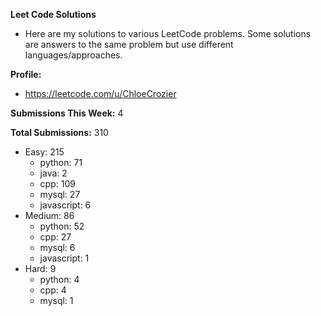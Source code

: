 **Leet Code Solutions**

- Here are my solutions to various LeetCode problems. Some solutions are answers to the same problem but use different languages/approaches.

**Profile:**

- https://leetcode.com/u/ChloeCrozier

**Submissions This Week:** 4

**Total Submissions:** 310
- Easy: 215
  - python: 71
  - java: 2
  - cpp: 109
  - mysql: 27
  - javascript: 6
- Medium: 86
  - python: 52
  - cpp: 27
  - mysql: 6
  - javascript: 1
- Hard: 9
  - python: 4
  - cpp: 4
  - mysql: 1
